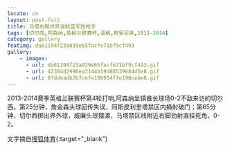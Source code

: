 ```yaml
---
locate: cn
layout: post-full
title: 马塔右脚世界波助蓝军胜枪手
tags: [切尔西,阿森纳,英格兰联赛杯,温格,穆里尼奥,2013-2014]
category: gallery
featimg: da61194f23a039e65facfe71bf9cf493
gallery:
    - images:
      - url: da61194f23a039e65facfe71bf9cf493.gif
      - url: 42384d2990ea3144b19d88539684d5e8.gif
      - url: 8fddeadb2b7cefe198954f7e190cebe8.gif
---
```


2013-2014赛季英格兰联赛杯第4轮打响,阿森纳坐镇酋长球场0-2不敌来访的切尔西。第25分钟，詹金森头球回传失误，阿斯皮利奎塔禁区内捅射破门；第65分钟，切尔西掷出界外球，威廉头球摆渡，马塔禁区线附近右脚劲射直挂死角，0-2。

文字摘自[搜狐体育](http://sports.sohu.com/20131030/n389189600.shtml){:target="_blank"}